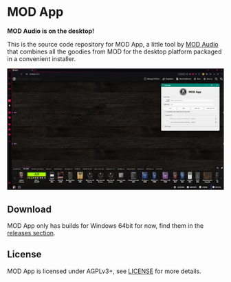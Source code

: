 # MOD App

**MOD Audio is on the desktop!**

This is the source code repository for MOD App, a little tool by [MOD Audio](https://mod.audio/) that combines all the goodies from MOD for the desktop platform packaged in a convenient installer.

![screenshot](mod-app.png "mod-app")

## Download

MOD App only has builds for Windows 64bit for now, find them in the [releases section](https://github.com/moddevices/mod-app/releases).

## License

MOD App is licensed under AGPLv3+, see [LICENSE](LICENSE) for more details.  
